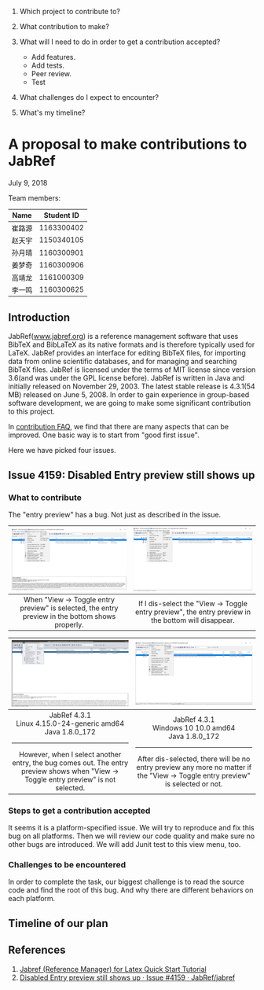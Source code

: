 1. Which project to contribute to?
2. What contribution to make?
3. What will I need to do in order to get a contribution accepted?

    + Add features.
    + Add tests.
    + Peer review.
    + Test

4. What challenges do I expect to encounter?
5. What's my timeline?

# A proposal to make contributions to JabRef 

July 9, 2018

Team members: 

|Name|Student ID|
|:--:|:--:|
|崔路源|1163300402|
|赵天宇|1150340105|
|孙月晴|1160300901|
|姜梦奇|1160300906|
|高靖龙|1161000309|
|李一鸣|1160300625| 

## Introduction

JabRef(www.jabref.org) is a reference management software that uses BibTeX and BibLaTeX as its native formats and is therefore typically used for LaTeX. JabRef provides an interface for editing BibTeX files, for importing data from online scientific databases, and for managing and searching BibTeX files. JabRef is licensed under the terms of MIT license since version 3.6(and was under the GPL license before). JabRef is written in Java and initially released on November 29, 2003. The latest stable release is 4.3.1(54 MB) released on June 5, 2008. In order to gain experience in group-based software development, we are going to make some significant contribution to this project. 

In [contribution FAQ](http://help.jabref.org/en/FAQcontributing), we find that there are many aspects that can be improved. One basic way is to start from "good first issue".

Here we have picked four issues.

## Issue 4159: Disabled Entry preview still shows up

### What to contribute

The "entry preview" has a bug. Not just as described in the issue.

|![](https://raw.githubusercontent.com/upupming/paste/master/img/20180710115259.png)|<img src="https://raw.githubusercontent.com/upupming/paste/master/img/20180710115712.png"/>|
|:--:|:--:|
|When "View -> Toggle entry preview" is selected, the entry preview in the bottom shows properly.|If I dis-select the "View -> Toggle entry preview", the entry preview in the bottom will disappear.|

|<img src="https://raw.githubusercontent.com/upupming/paste/master/img/Selection_006.png"/>|<img src="https://raw.githubusercontent.com/upupming/paste/master/img/20180710120132.png"/>|
|:--:|:--:|
|JabRef 4.3.1 <br> Linux 4.15.0-24-generic amd64 <br> Java 1.8.0_172 <br><hr> However, when I select another entry, the bug comes out. The entry preview shows when "View -> Toggle entry preview" is not selected.|JabRef 4.3.1 <br> Windows 10 10.0 amd64 <br> Java 1.8.0_172 <br><hr> After dis-selected, there will be no entry preview any more no matter if the "View -> Toggle entry preview" is selected or not.|

### Steps to get a contribution accepted

It seems it is a platform-specified issue. We will try to reproduce and fix this bug on all platforms.  Then we will review our code quality and make sure no other bugs are introduced. We will add Junit test to this view menu, too. 

### Challenges to be encountered

In order to complete the task, our biggest challenge is to read the source code and find the root of this bug. And why there are different behaviors on each platform.

## Timeline of our plan

## References

1. [Jabref (Reference Manager) for Latex Quick Start Tutorial](https://www.youtube.com/watch?v=qTJaQWSNibU)
2. [Disabled Entry preview still shows up · Issue #4159 · JabRef/jabref](https://github.com/JabRef/jabref/issues/4159)

